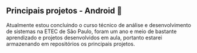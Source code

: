 ## Principais projetos - Android 📱

Atualmente estou concluindo o curso técnico de análise e desenvolvimento de sistemas na ETEC de São Paulo, foram um ano e meio de bastante aprendizado e projetos desenvolvidos em aula, portanto estarei armazenando em repositórios os principais projetos.
